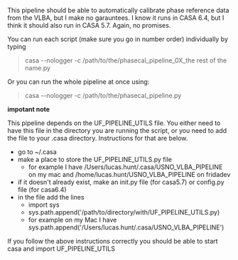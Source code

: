 This pipeline should be able to automatically calibrate phase reference data from the VLBA, but I make no garauntees. I know it runs in CASA 6.4, but I think it should also run in CASA 5.7. Again, no promises.

You can run each script (make sure you go in number order) individually by typing

> casa --nologger -c /path/to/the/phasecal_pipeline_0X_the rest of the name.py

Or you can run the whole pipeline at once using:

> casa --nologger -c /path/to/the/phasecal_pipeline.py

**impotant note**

This pipeline depends on the UF_PIPELINE_UTILS file. You either need to have this file in the directory you are running the script, or you need to add the file to your .casa directory. Instructions for that are below. 

- go to ~/.casa
- make a place to store the UF_PIPELINE_UTILS.py file
    - for example I have /Users/lucas.hunt/.casa/USNO_VLBA_PIPELINE on my mac and /home/lucas.hunt/USNO_VLBA_PIPELINE on fridadev
- if it doesn't already exist, make an init.py file (for casa5.7) or config.py file (for casa6.4)
- in the file add the lines
    - import sys
    - sys.path.append('/path/to/directory/with/UF_PIPELINE_UTILS.py)
    - for example on my Mac I have sys.path.append('/Users/lucas.hunt/.casa/USNO_VLBA_PIPELINE')

If you follow the above instructions correctly you should be able to start casa and import UF_PIPELINE_UTILS

